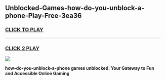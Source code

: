 
## Unblocked-Games-how-do-you-unblock-a-phone-Play-Free-3ea36
<h3>
<a href="https://premium76.site?title=how-do-you-unblock-a-phone&ref=18A1">CLICK TO PLAY</a></h3>
<hr>

<h3>
<a href="https://premium76.site?title=how-do-you-unblock-a-phone&ref=18A1">CLICK 2 PLAY</a>
  
</h3>

<a href="https://premium76.site?title=how-do-you-unblock-a-phone&ref=18A1"><img src="https://clearcache.store/games.png"></a>


**how-do-you-unblock-a-phone games unblocked: Your Gateway to Fun and Accessible Online Gaming**
